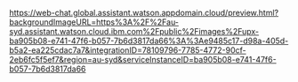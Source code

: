 https://web-chat.global.assistant.watson.appdomain.cloud/preview.html?backgroundImageURL=https%3A%2F%2Fau-syd.assistant.watson.cloud.ibm.com%2Fpublic%2Fimages%2Fupx-ba905b08-e741-47f6-b057-7b6d3817da66%3A%3Ae9485c17-d98a-405d-b5a2-ea225cdac7a7&integrationID=78109796-7785-4772-90cf-2eb6fc5f5ef7&region=au-syd&serviceInstanceID=ba905b08-e741-47f6-b057-7b6d3817da66